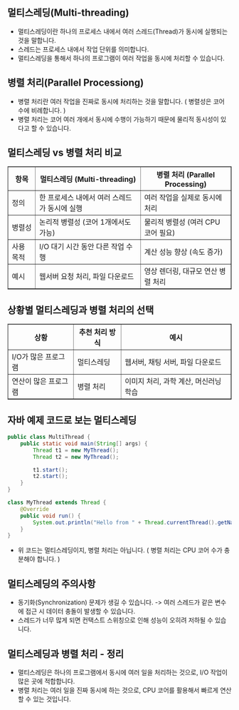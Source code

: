 멀티스레딩(Multi-threading)
---------------------------
- 멀티스레딩이란 하나의 프로세스 내에서 여러 스레드(Thread)가 동시에 실행되는 것을 말합니다.
- 스레드는 프로세스 내에서 작업 단위를 의미합니다.
- 멀티스레딩을 통해서 하나의 프로그램이 여러 작업을 동시에 처리할 수 있습니다.

병렬 처리(Parallel Processiong)
----------------------------
- 병렬 처리란 여러 작업을 진짜로 동시에 처리하는 것을 말합니다. ( 병렬성은 코어 수에 비례합니다. )
- 병렬 처리는 코어 여러 개에서 동시에 수행이 가능하기 때문에 물리적 동시성이 있다고 할 수 있습니다.

멀티스레딩 vs 병렬 처리 비교
-----------------------------
<table border="1">
  <thead>
    <tr>
      <th>항목</th>
      <th>멀티스레딩 (Multi-threading)</th>
      <th>병렬 처리 (Parallel Processing)</th>
    </tr>
  </thead>
  <tbody>
    <tr>
      <td>정의</td>
      <td>한 프로세스 내에서 여러 스레드가 동시에 실행</td>
      <td>여러 작업을 실제로 동시에 처리</td>
    </tr>
    <tr>
      <td>병렬성</td>
      <td>논리적 병렬성 (코어 1개에서도 가능)</td>
      <td>물리적 병렬성 (여러 CPU 코어 필요)</td>
    </tr>
    <tr>
      <td>사용 목적</td>
      <td>I/O 대기 시간 동안 다른 작업 수행</td>
      <td>계산 성능 향상 (속도 증가)</td>
    </tr>
    <tr>
      <td>예시</td>
      <td>웹서버 요청 처리, 파일 다운로드</td>
      <td>영상 렌더링, 대규모 연산 병렬 처리</td>
    </tr>
  </tbody>
</table>

상황별 멀티스레딩과 병렬 처리의 선택
-----------------------------------
<table border="1">
  <thead>
    <tr>
      <th>상황</th>
      <th>추천 처리 방식</th>
      <th>예시</th>
    </tr>
  </thead>
  <tbody>
    <tr>
      <td>I/O가 많은 프로그램</td>
      <td>멀티스레딩</td>
      <td>웹서버, 채팅 서버, 파일 다운로드</td>
    </tr>
    <tr>
      <td>연산이 많은 프로그램</td>
      <td>병렬 처리</td>
      <td>이미지 처리, 과학 계산, 머신러닝 학습</td>
    </tr>
  </tbody>
</table>

자바 예제 코드로 보는 멀티스레딩
----------------------------------
```java
public class MultiThread {
    public static void main(String[] args) {
        Thread t1 = new MyThread();
        Thread t2 = new MyThread();

        t1.start();
        t2.start();
    }
}

class MyThread extends Thread {
    @Override
    public void run() {
        System.out.println("Hello from " + Thread.currentThread().getName());
    }
}
```
- 위 코드는 멀티스레딩이지, 병렬 처리는 아닙니다. ( 병렬 처리는 CPU 코어 수가 충분해야 합니다. )

멀티스레딩의 주의사항
--------------------
- 동기화(Synchronization) 문제가 생길 수 있습니다. -> 여러 스레드가 같은 변수에 접근 시 데이터 충돌이 발생할 수 있습니다.
- 스레드가 너무 많게 되면 컨택스트 스위칭으로 인해 성능이 오히려 저하될 수 있습니다.

멀티스레딩과 병렬 처리 - 정리
---------------------------------
- 멀티스레딩은 하나의 프로그램에서 동시에 여러 일을 처리하는 것으로, I/O 작업이 많은 곳에 적합합니다.
- 병렬 처리는 여러 일을 진짜 동시에 하는 것으로, CPU 코어를 활용해서 빠르게 연산할 수 있는 것입니다.
